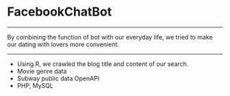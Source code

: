 # FacebookChatBot
-----------------------
By combining the function of bot with our everyday life, we tried to make our dating with lovers more convenient.

-------------------------------
  - Using R, we crawled the blog title and content of our search.
  - Movie genre data
  - Subway public data OpenAPI
  - PHP, MySQL
